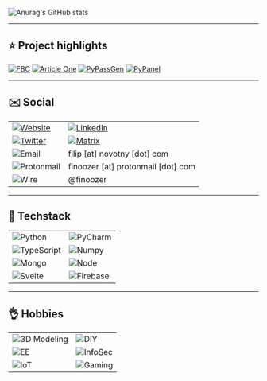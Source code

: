 ![Anurag's GitHub stats](https://github-readme-stats.vercel.app/api?username=Finoozer&count_private=true&show_icons=true&theme=jolly&border_radius=15&custom_title=Finoozer%27s+GitHub+Stats)

------

## :star: Project highlights 

[![FBC](https://github-readme-stats.vercel.app/api/pin/?username=Finoozer&repo=bookmark-collection&theme=shades-of-purple)](https://github.com/Finoozer/bookmark-collection)
[![Article One](https://github-readme-stats.vercel.app/api/pin/?username=Finoozer&repo=article-one&theme=shades-of-purple)](https://github.com/Finoozer/article-one)
[![PyPassGen](https://github-readme-stats.vercel.app/api/pin/?username=Finoozer&repo=pypassgen&theme=shades-of-purple)](https://github.com/Finoozer/pypassgen)
[![PyPanel](https://github-readme-stats.vercel.app/api/pin/?username=Finoozer&repo=pypanel-client&theme=shades-of-purple)](https://github.com/Finoozer/pypanel-client)

------

## :envelope: Social

|                                                                                                                                          |                                                                                                                                                            |
| ---------------------------------------------------------------------------------------------------------------------------------------- | ---------------------------------------------------------------------------------------------------------------------------------------------------------- |
| [![Website](https://img.shields.io/badge/website-000000?style=for-the-badge&logo=About.me&logoColor=white)](https://finoozer.com/)       | [![LinkedIn](https://img.shields.io/badge/LinkedIn-0077B5?style=for-the-badge&logo=linkedin&logoColor=white)](https://www.linkedin.com/in/filipnovotny99/) |
| [![Twitter](https://img.shields.io/badge/Twitter-1DA1F2?style=for-the-badge&logo=twitter&logoColor=white)](https://twitter.com/finoozer) | [![Matrix](https://img.shields.io/badge/matrix-000000?style=for-the-badge&logo=Matrix&logoColor=white)](https://matrix.to/#/@finoozer:matrix.org)          |
| ![Email](https://img.shields.io/badge/Mail-D14836?style=for-the-badge&logo=gmail&logoColor=white)                                        | filip [at] novotny [dot] com                                                                                                                               |
| ![Protonmail](https://img.shields.io/badge/ProtonMail-8B89CC?style=for-the-badge&logo=protonmail&logoColor=white)                        | finoozer [at] protonmail [dot] com                                                                                                                         |
| ![Wire](https://img.shields.io/badge/Wire-B71C1C?style=for-the-badge&logo=wire&logoColor=white)                                          | @finoozer                                                                                                                                                  |

------

## :wrench: Techstack

|                                                                                                                   |                                                                                                               |
| ----------------------------------------------------------------------------------------------------------------- | ------------------------------------------------------------------------------------------------------------- |
| ![Python](https://img.shields.io/badge/Python-3776AB?style=for-the-badge&logo=python&logoColor=white)             | ![PyCharm](https://img.shields.io/badge/PyCharm-000000.svg?&style=for-the-badge&logo=PyCharm&logoColor=white) |
| ![TypeScript](https://img.shields.io/badge/TypeScript-007ACC?style=for-the-badge&logo=typescript&logoColor=white) | ![Numpy](https://img.shields.io/badge/Numpy-777BB4?style=for-the-badge&logo=numpy&logoColor=white)            |
| ![Mongo](https://img.shields.io/badge/MongoDB-4EA94B?style=for-the-badge&logo=mongodb&logoColor=white)            | ![Node](https://img.shields.io/badge/Node.js-339933?style=for-the-badge&logo=nodedotjs&logoColor=white)       |
| ![Svelte](https://img.shields.io/badge/Svelte-4A4A55?style=for-the-badge&logo=svelte&logoColor=FF3E00)            | ![Firebase](https://img.shields.io/badge/firebase-ffca28?style=for-the-badge&logo=firebase&logoColor=black)   |

------------------

## :ok_hand: Hobbies

|                                                                                       |                                                                             |
| ------------------------------------------------------------------------------------- | --------------------------------------------------------------------------- |
| ![3D Modeling](https://img.shields.io/badge/3D_Modeling-000000?style=for-the-badge)   | ![DIY](https://img.shields.io/badge/DIY-000000?style=for-the-badge)         |
| ![EE](https://img.shields.io/badge/El._Engineering-000000?style=for-the-badge) | ![InfoSec](https://img.shields.io/badge/InfoSec-000000?style=for-the-badge) |
| ![IoT](https://img.shields.io/badge/IoT-000000?style=for-the-badge)                   | ![Gaming](https://img.shields.io/badge/Gaming-000000?style=for-the-badge)   |

